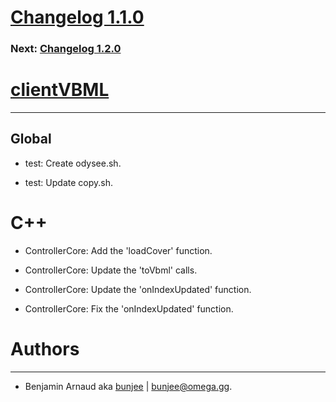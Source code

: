 # [Changelog 1.1.0](https://omega.gg/MotionMonkey/changes/1.1.0.html)

### Next: [Changelog 1.2.0](1.2.0.html)

# [clientVBML](https://omega.gg/clientVBML)
---

## Global

- test: Create odysee.sh.

- test: Update copy.sh.


# C++

- ControllerCore: Add the 'loadCover' function.

- ControllerCore: Update the 'toVbml' calls.

- ControllerCore: Update the 'onIndexUpdated' function.

- ControllerCore: Fix the 'onIndexUpdated' function.


# Authors
---

- Benjamin Arnaud aka [bunjee](https://bunjee.me) | <bunjee@omega.gg>.
